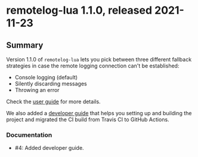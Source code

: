 # remotelog-lua 1.1.0, released 2021-11-23

## Summary

Version 1.1.0 of `remotelog-lua` lets you pick between three different fallback strategies in case the remote logging connection can't be established:

* Console logging (default)
* Silently discarding messages
* Throwing an error

Check the [user guide](../user_guide/user_guide.md) for more details.

We also added a [developer guide](../developer_guide/developer_guide.md) that helps you setting up and building the project and migrated the CI build from Travis CI to GitHub Actions.

### Documentation

* #4: Added developer guide.